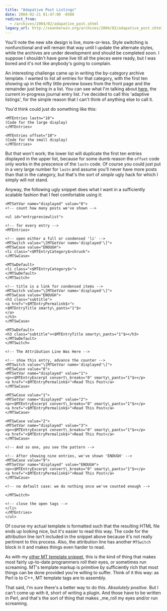```yaml
---
title: "Adapative Post Listings"
date: 2004-02-21 01:47:00 -0500
redirect_from:
  - /archives/2004/02/adapative_post.shtml
legacy_url: http://seankerwin.org/archives/2004/02/adapative_post.shtml
---
```

You'll note the new site design is live, more-or-less. Style switching is nonfunctional and will remain that way until I update the alternate styles, while the archives are under development and should be completed soon. I suppose I shouldn't have gone live till all the pieces were ready, but I was bored and it's not like anybody's going to complain.

An interesting challenge came up in writing the by-category archive template. I wanted to list all entries for that category, with the first ten showing up in the nifty little preview boxes from the front page and the remainder just being in a list. You can see what I'm talking about [here](http://hamstergeddon.dyndns.org/archives/journal.shtml), the current in-progress journal entry list. I've decided to call this 'adaptive listings', for the simple reason that I can't think of anything else to call it.

You'd think could just do something like this:

```
<MTEntries lastn="10">  
(Code for the large display)  
</MTEntries>  

<MTEntries offset="10">  
(Code for the small display)  
</MTEntries>
```

But that won't work; the lower list will duplicate the first ten entries displayed in the upper list, because for some dumb reason the `offset` code only works in the prescence of the `lastn` code. Of course you could just put in a very large number for `lastn` and assume you'll never have more posts than that in the category, but that's the sort of _simple_ ugly hack for which I simply will not stand.

Anyway, the following ugly snippet does what I want in a sufficiently scalable fashion that I feel comfortable using it:

```
<MTSetVar name="displayed" value="0">  
<!-- count how many posts we've shown -->  

<ul id="entrypreviewlist">  

<!-- for every entry -->  
<MTEntries>  

<!-- open either a full or condensed 'li' -->  
<MTSwitch value="\[MTGetVar name='displayed'\]">  
<MTSwCase value="ENOUGH">  
<li class="<$MTEntryCategory$>shrunk">  
</MTSwCase>  

<MTSwDefault>  
<li class="<$MTEntryCategory$>">  
</MTSwDefault>  
</MTSwitch>  

<!-- title is a link for condensed items -->  
<MTSwitch value="\[MTGetVar name='displayed'\]">  
<MTSwCase value="ENOUGH">  
<h3 class="subtitle">  
<a href="<$MTEntryPermalink$>">  
<$MTEntryTitle smarty\_pants="1"$>  
</a>  
</h3>  
</MTSwCase>  

<MTSwDefault>  
<h3 class="subtitle"><$MTEntryTitle smarty\_pants="1"$></h3>  
</MTSwDefault>  
</MTSwitch>  

<!-- The Attribution Line Was Here -->  

<!-- show this entry, advance the counter -->  
<MTSwitch value="\[MTGetVar name='displayed'\]">  
<MTSwCase value="0">  
<MTSetVar name="displayed" value="1">  
<p><$MTEntryExcerpt convert\_breaks="0" smarty\_pants="1"$></p>  
<a href="<$MTEntryPermalink$>">Read This Post</a>  
</MTSwCase>  

<MTSwCase value="1">  
<MTSetVar name="displayed" value="2">  
<p><$MTEntryExcerpt convert\_breaks="0" smarty\_pants="1"$></p>  
<a href="<$MTEntryPermalink$>">Read This Post</a>  
</MTSwCase>  

<MTSwCase value="2">  
<MTSetVar name="displayed" value="3">  
<p><$MTEntryExcerpt convert\_breaks="0" smarty\_pants="1"$></p>  
<a href="<$MTEntryPermalink$>">Read This Post</a>  
</MTSwCase>  

<!-- And so one, you see the pattern -->  

<!-- After showing nine entries, we've shown 'ENOUGH' -->  
<MTSwCase value="9">  
<MTSetVar name="displayed" value="ENOUGH">  
<p><$MTEntryExcerpt convert\_breaks="0" smarty\_pants="1"$></p>  
<a href="<$MTEntryPermalink$>">Read This Post</a>  
</MTSwCase>  

<!-- no default case: we do nothing once we've counted enough -->  

</MTSwitch>  

<!-- close the open tags -->  
</li>  
</MTEntries>  
</ul>
```

Of course my actual template is formatted such that the resulting HTML file ends up looking nice, but it's easier to read this way. The code for the attribution line isn't included in the snippet above because it's not really pertinent to this process. Also, the attribution line has another `MTSwitch` block in it and makes things even harder to read.

As with my [other MT template snippet](http://hamstergeddon.dyndns.org/archives/2004/02/19/alternating_colors_in_mt.shtml), this is the kind of thing that makes most fairly up-to-date programmers roll their eyes, or sometimes run screaming. MT's template markup is primitive by sufficiently rich that most things can be done provided you're willing to suffer. Think of it this way: as Perl is to C++, MT template tags are to assembly.

That said, I'm _sure_ there's a better way to do this. _Absolutely positive_. But I can't come up with it, short of writing a plugin. And those have to be written in Perl, and that's the sort of thing that makes _me_roll my eyes and/or run screaming.
